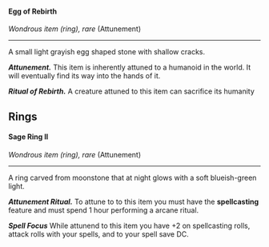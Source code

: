 #### Egg of Rebirth
*Wondrous item (ring), rare* (Attunement)
___
A small light grayish egg shaped stone with shallow cracks.

***Attunement.***
This item is inherently attuned to a humanoid in the world. It will eventually find its way into the hands of it.

***Ritual of Rebirth.***
A creature attuned to this item can sacrifice its humanity 



## Rings

#### Sage Ring II
*Wondrous item (ring), rare* (Attunement)
___
A ring carved from moonstone that at night glows with a soft blueish-green light.

***Attunement Ritual.***
To attune to to this item you must have the **spellcasting** feature and must spend 1 hour performing a arcane ritual.

***Spell Focus***
While attunend to this item you have +2 on spellcasting rolls, attack rolls with your spells, and to your spell save DC.